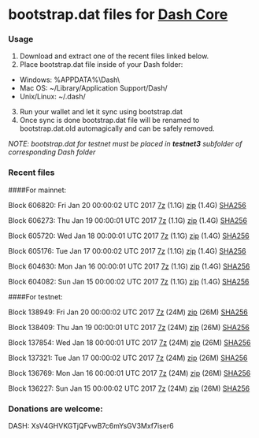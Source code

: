 # bootstrap.dat files for [Dash Core](https://www.dash.org)

### Usage

1. Download and extract one of the recent files linked below.
2. Place bootstrap.dat file inside of your Dash folder:
 - Windows: %APPDATA%\Dash\
 - Mac OS: ~/Library/Application Support/Dash/
 - Unix/Linux: ~/.dash/
3. Run your wallet and let it sync using bootstrap.dat
4. Once sync is done bootstrap.dat file will be renamed to bootstrap.dat.old automagically and can be safely removed.

_NOTE: bootstrap.dat for testnet must be placed in **testnet3** subfolder of corresponding Dash folder_

### Recent files

####For mainnet:

Block 606820: Fri Jan 20 00:00:02 UTC 2017 [7z](https://transfer.sh/9nZ0D/bootstrap.dat.20170120.7z) (1.1G) [zip](https://transfer.sh/Na7ge/bootstrap.dat.20170120.zip) (1.4G) [SHA256](https://transfer.sh/Ng7VP/sha256.txt)

Block 606273: Thu Jan 19 00:00:01 UTC 2017 [7z](https://transfer.sh/fskM5/bootstrap.dat.20170119.7z) (1.1G) [zip](https://transfer.sh/IjB4e/bootstrap.dat.20170119.zip) (1.4G) [SHA256](https://transfer.sh/XJB0M/sha256.txt)

Block 605720: Wed Jan 18 00:00:01 UTC 2017 [7z](https://transfer.sh/sGALX/bootstrap.dat.20170118.7z) (1.1G) [zip](https://transfer.sh/U9idE/bootstrap.dat.20170118.zip) (1.4G) [SHA256](https://transfer.sh/mgm7X/sha256.txt)

Block 605176: Tue Jan 17 00:00:02 UTC 2017 [7z](https://transfer.sh/BW9sl/bootstrap.dat.20170117.7z) (1.1G) [zip](https://transfer.sh/d22X6/bootstrap.dat.20170117.zip) (1.4G) [SHA256](https://transfer.sh/4WqCm/sha256.txt)

Block 604630: Mon Jan 16 00:00:01 UTC 2017 [7z](https://transfer.sh/qnn8M/bootstrap.dat.20170116.7z) (1.1G) [zip](https://transfer.sh/49tSi/bootstrap.dat.20170116.zip) (1.4G) [SHA256](https://transfer.sh/dnURP/sha256.txt)

Block 604082: Sun Jan 15 00:00:02 UTC 2017 [7z](https://transfer.sh/zcADO/bootstrap.dat.20170115.7z) (1.1G) [zip](https://transfer.sh/5XV2a/bootstrap.dat.20170115.zip) (1.4G) [SHA256](https://transfer.sh/hiz4E/sha256.txt)

####For testnet:

Block 138949: Fri Jan 20 00:00:02 UTC 2017 [7z](https://transfer.sh/X8eS2/bootstrap.dat.20170120.7z) (24M) [zip](https://transfer.sh/X4FNt/bootstrap.dat.20170120.zip) (26M) [SHA256](https://transfer.sh/eRE5y/sha256.txt)

Block 138409: Thu Jan 19 00:00:01 UTC 2017 [7z](https://transfer.sh/FYHuL/bootstrap.dat.20170119.7z) (24M) [zip](https://transfer.sh/UX2Gs/bootstrap.dat.20170119.zip) (26M) [SHA256](https://transfer.sh/tMOJ2/sha256.txt)

Block 137854: Wed Jan 18 00:00:01 UTC 2017 [7z](https://transfer.sh/CkvRp/bootstrap.dat.20170118.7z) (24M) [zip](https://transfer.sh/nlevg/bootstrap.dat.20170118.zip) (26M) [SHA256](https://transfer.sh/12QLQl/sha256.txt)

Block 137321: Tue Jan 17 00:00:02 UTC 2017 [7z](https://transfer.sh/uAXWD/bootstrap.dat.20170117.7z) (24M) [zip](https://transfer.sh/ze6C6/bootstrap.dat.20170117.zip) (26M) [SHA256](https://transfer.sh/120X8l/sha256.txt)

Block 136769: Mon Jan 16 00:00:01 UTC 2017 [7z](https://transfer.sh/jQS6e/bootstrap.dat.20170116.7z) (24M) [zip](https://transfer.sh/DSANs/bootstrap.dat.20170116.zip) (26M) [SHA256](https://transfer.sh/rhxpd/sha256.txt)

Block 136227: Sun Jan 15 00:00:02 UTC 2017 [7z](https://transfer.sh/OzhbY/bootstrap.dat.20170115.7z) (24M) [zip](https://transfer.sh/4JreJ/bootstrap.dat.20170115.zip) (26M) [SHA256](https://transfer.sh/Hw5rq/sha256.txt)

### Donations are welcome:

DASH: XsV4GHVKGTjQFvwB7c6mYsGV3Mxf7iser6
